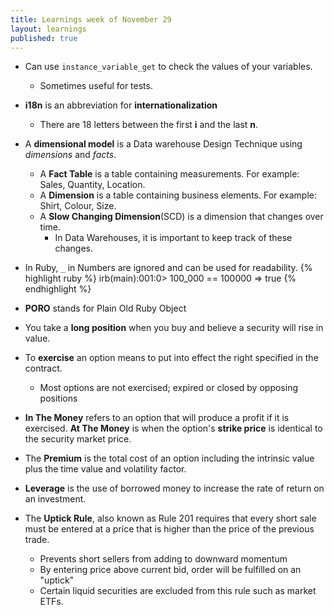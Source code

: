 ```yaml
---
title: Learnings week of November 29
layout: learnings
published: true
---
```

* Can use `instance_variable_get` to check the values of your variables.
  * Sometimes useful for tests.

* **i18n** is an abbreviation for **internationalization**
  * There are 18 letters between the first **i** and the last **n**.

* A **dimensional model** is a Data warehouse Design Technique using *dimensions* and *facts*.
  * A **Fact Table** is a table containing measurements. For example: Sales, Quantity, Location.
  * A **Dimension** is a table containing business elements. For example: Shirt, Colour, Size.
  * A **Slow Changing Dimension**(SCD) is a dimension that changes over time.
    * In Data Warehouses, it is important to keep track of these changes.

* In Ruby, `_` in Numbers are ignored and can be used for readability.
{% highlight ruby %}
irb(main):001:0> 100_000 == 100000
=> true
{% endhighlight %}

* **PORO** stands for Plain Old Ruby Object

* You take a **long position** when you buy and believe a security will rise in value.

* To **exercise** an option means to put into effect the right specified in the contract.
  * Most options are not exercised; expired or closed by opposing positions

* **In The Money** refers to an option that will produce a profit if it is exercised.
  **At The Money** is when the option's **strike price** is identical to the security market price.

* The **Premium** is the total cost of an option including the intrinsic value plus the time value and volatility factor.

* **Leverage** is the use of borrowed money to increase the rate of return on an investment.

* The **Uptick Rule**, also known as Rule 201 requires that every short sale must be entered at a price that is higher than the price of the previous trade.
  * Prevents short sellers from adding to downward momentum
  * By entering price above current bid, order will be fulfilled on an "uptick"
  * Certain liquid securities are excluded from this rule such as market ETFs.
